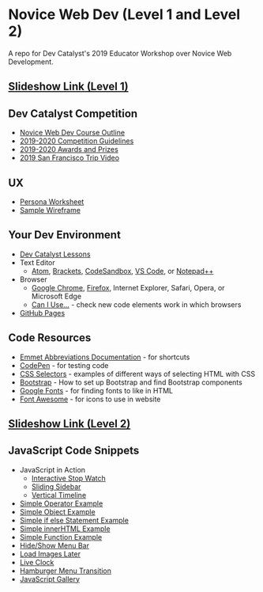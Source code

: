 # Novice Web Dev (Level 1 and Level 2)
A repo for Dev Catalyst's 2019 Educator Workshop over Novice Web Development.

## [Slideshow Link (Level 1)](https://docs.google.com/presentation/d/1QcYZM3fN4BWrHp--3yqaPkygZa3qn_JE4eGsDpGbJpo/edit?usp=sharing)

## Dev Catalyst Competition
- [Novice Web Dev Course Outline](https://drive.google.com/open?id=1vZ7oxtpyHaJ-ztBgEf1i9Btr3xkBBORz)
- [2019-2020 Competition Guidelines](https://drive.google.com/open?id=1x4yOgbKGRqBLYWZYGYhnZhYgxZsHjK7gNg6gnU6gCxU)
- [2019-2020 Awards and Prizes](https://drive.google.com/open?id=13DjWTDpAkhNKGBeycAqeNcYogUDhYGoBLsKJjtgne5E)
- [2019 San Francisco Trip Video](https://drive.google.com/open?id=167h04rDwMOAn92zkHA0dX0Ityobq8Keh)

## UX
- [Persona Worksheet](https://drive.google.com/open?id=170uwoHgZFiqz6Bjb-CzXE-6YXcEYUIi6)
- [Sample Wireframe](https://drive.google.com/open?id=10o7pl_HbvJQOJFEBJf-6Ex8QUVXaIVTi)

## Your Dev Environment
- [Dev Catalyst Lessons](https://app.devcatalyst.com/)
- Text Editor
  - [Atom](https://atom.io/), [Brackets](http://brackets.io/), [CodeSandbox](https://codesandbox.io/), [VS Code](https://code.visualstudio.com/download), or [Notepad++](https://notepad-plus-plus.org/downloads/v7.8.1/)
 - Browser
    - [Google Chrome](https://www.google.com/chrome/?brand=CHBD&gclid=CjwKCAiAzanuBRAZEiwA5yf4umGM0pune_pIKAZjclZjp50CtsuWMnA97ip9ezZz84Kh7iM69EX8rhoCa7EQAvD_BwE&gclsrc=aw.ds), [Firefox](https://www.mozilla.org/en-US/firefox/new/), Internet Explorer, Safari, Opera, or Microsoft Edge
    - [Can I Use...](https://caniuse.com/) - check new code elements work in which browsers
- [GitHub Pages](https://github.com/)

## Code Resources
- [Emmet Abbreviations Documentation](https://docs.emmet.io/abbreviations/) - for shortcuts
- [CodePen](www.codepen.io) - for testing code
- [CSS Selectors](https://codepen.io/DevCatalyst/pen/aPxLNK) - examples of different ways of selecting HTML with CSS
- [Bootstrap](https://getbootstrap.com/) - How to set up Bootstrap and find Bootstrap components
- [Google Fonts](https://fonts.google.com/) - for finding fonts to like in HTML
- [Font Awesome](https://fontawesome.com/) - for icons to use in website

## [Slideshow Link (Level 2)](https://docs.google.com/presentation/d/19QJ9sMA2_xQq-yWXwAm31GxOnkd3M9U4INzePwWTTpI/edit?usp=sharing)

## JavaScript Code Snippets
- JavaScript in Action
  - [Interactive Stop Watch](https://codepen.io/_Billy_Brown/pen/dbJeh)
  - [Sliding Sidebar](https://codepen.io/marijoha/pen/PNjZyW)
  - [Vertical Timeline](https://codepen.io/tutsplus/pen/QNeJgR)
- [Simple Operator Example](https://codepen.io/DevCatalyst/pen/YgYJOX)
- [Simple Object Example](https://codepen.io/ZackDinerstein/pen/jzHeD)
- [Simple if else Statement Example](https://codepen.io/thehumanscience/pen/KwEeWR)
- [Simple innerHTML Example](https://codepen.io/HowToDevCode/pen/ozbWKN)
- [Simple Function Example](https://codepen.io/aliciazaludova/pen/ELNMVJ)
- [Hide/Show Menu Bar](https://codepen.io/DevCatalyst/pen/ywVRRP)
- [Load Images Later](https://codepen.io/DevCatalyst/pen/LMKJOb)
- [Live Clock](https://codepen.io/dudleystorey/pen/unEyp)
- [Hamburger Menu Transition](https://codepen.io/DevCatalyst/pen/eborMB)
- [JavaScript Gallery](https://codepen.io/DevCatalyst/pen/OrYrjo)
